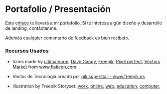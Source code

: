 # Portafolio / Presentación

 Este <a href="https://pamelapz.vercel.app/">enlace</a> te llevará a mi portafolio.
 Si te interesa algún diseño y desarrollo de landing, contáctanme.
 
 Además cualquier comentario de feedback es bien recibido.

### Recursos Usados
- Icons made by <a href="https://www.flaticon.com/authors/ultimatearm" title="ultimatearm">ultimatearm</a>, <a href="https://www.flaticon.com/authors/dave-gandy" title="Dave Gandy">Dave Gandy</a>, <a href="https://www.freepik.com" title="Freepik">Freepik</a>, <a href="https://www.flaticon.com/authors/pixel-perfect" title="Pixel perfect">Pixel perfect</a>, <a href="https://www.flaticon.com/authors/vectors-market" title="Vectors Market">Vectors Market</a> from <a href="https://www.flaticon.com/" title="Flaticon">www.flaticon.com</a>
- Vector de Tecnología creado por <a href='https://www.freepik.es/vectores/tecnologia'>pikisuperstar - www.freepik.es</a>

- Illustration by Freepik Storyset: <a href="https://storyset.com/work">work</a>, <a href="https://storyset.com/online">online</a>, <a href="https://storyset.com/web">web</a>, <a href="https://storyset.com/education">education</a>, <a href="https://storyset.com/computer">computer</a>,
